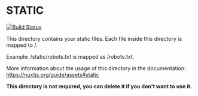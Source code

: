 # STATIC

[![Build Status](https://travis-ci.org/pkjy/blog.svg?branch=master)](https://travis-ci.org/pkjy/blog)

This directory contains your static files.
Each file inside this directory is mapped to /.

Example: /static/robots.txt is mapped as /robots.txt.

More information about the usage of this directory in the documentation:
https://nuxtjs.org/guide/assets#static

**This directory is not required, you can delete it if you don't want to use it.**
